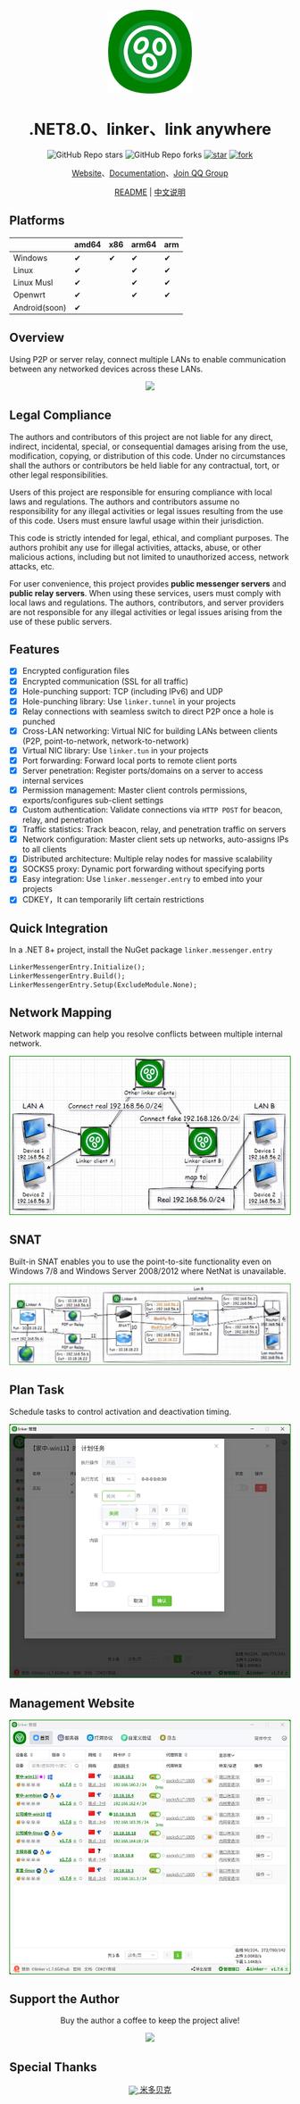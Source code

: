 
<!--
 * @Author: snltty
 * @Date: 2021-08-22 14:09:03
 * @LastEditors: snltty
 * @LastEditTime: 2022-11-21 16:36:26
 * @version: v1.0.0
 * @Descripttion: 功能说明
 * @FilePath: \client.service.ui.webd:\desktop\linker\README.md
-->
<div align="center">
<p><img src="./readme/logo.png" height="150"></p> 

# .NET8.0、linker、link anywhere

![GitHub Repo stars](https://img.shields.io/github/stars/snltty/linker?style=social)
![GitHub Repo forks](https://img.shields.io/github/forks/snltty/linker?style=social)
[![star](https://gitee.com/snltty/linker/badge/star.svg?theme=dark)](https://gitee.com/snltty/linker/stargazers)
[![fork](https://gitee.com/snltty/linker/badge/fork.svg?theme=dark)](https://gitee.com/snltty/linker/members)

<a href="https://linker.snltty.com">Website</a>、<a href="https://linker-doc.snltty.com">Documentation</a>、<a href="https://jq.qq.com/?_wv=1027&k=ucoIVfz4" target="_blank">Join QQ Group</a>

[README](README.md) | [中文说明](README_zh.md)

</div>

## Platforms

|  | amd64 | x86 | arm64 | arm | 
|-------|-------|-------|-------|-------|
| Windows | ✔ | ✔ |✔ |✔ |
| Linux | ✔ |  |✔ |✔ |
| Linux Musl | ✔ |  |✔ |✔ |
| Openwrt | ✔ |  |✔ |✔ |
| Android(soon) | ✔ |  |  | |

## Overview

Using P2P or server relay, connect multiple LANs to enable communication between any networked devices across these LANs.

<div align="center">
<p><img src="./readme/linker.jpg"></p> 
</div>

## Legal Compliance
The authors and contributors of this project are not liable for any direct, indirect, incidental, special, or consequential damages arising from the use, modification, copying, or distribution of this code. Under no circumstances shall the authors or contributors be held liable for any contractual, tort, or other legal responsibilities.

Users of this project are responsible for ensuring compliance with local laws and regulations. The authors and contributors assume no responsibility for any illegal activities or legal issues resulting from the use of this code. Users must ensure lawful usage within their jurisdiction.

This code is strictly intended for legal, ethical, and compliant purposes. The authors prohibit any use for illegal activities, attacks, abuse, or other malicious actions, including but not limited to unauthorized access, network attacks, etc.

For user convenience, this project provides **public messenger servers** and **public relay servers**. When using these services, users must comply with local laws and regulations. The authors, contributors, and server providers are not responsible for any illegal activities or legal issues arising from the use of these public servers.

## Features
- [x] Encrypted configuration files
- [x] Encrypted communication (SSL for all traffic)
- [x] Hole-punching support: TCP (including IPv6) and UDP
- [x] Hole-punching library: Use `linker.tunnel` in your projects
- [x] Relay connections with seamless switch to direct P2P once a hole is punched
- [x] Cross-LAN networking: Virtual NIC for building LANs between clients (P2P, point-to-network, network-to-network)
- [x] Virtual NIC library: Use `linker.tun` in your projects
- [x] Port forwarding: Forward local ports to remote client ports
- [x] Server penetration: Register ports/domains on a server to access internal services
- [x] Permission management: Master client controls permissions, exports/configures sub-client settings
- [x] Custom authentication: Validate connections via `HTTP POST` for beacon, relay, and penetration
- [x] Traffic statistics: Track beacon, relay, and penetration traffic on servers
- [x] Network configuration: Master client sets up networks, auto-assigns IPs to all clients
- [x] Distributed architecture: Multiple relay nodes for massive scalability
- [x] SOCKS5 proxy: Dynamic port forwarding without specifying ports
- [x] Easy integration: Use `linker.messenger.entry` to embed into your projects
- [x] CDKEY，It can temporarily lift certain restrictions

## Quick Integration
In a .NET 8+ project, install the NuGet package `linker.messenger.entry`
```
LinkerMessengerEntry.Initialize();
LinkerMessengerEntry.Build();
LinkerMessengerEntry.Setup(ExcludeModule.None);
```

## Network Mapping
Network mapping can help you resolve conflicts between multiple internal network.

<div align="center">
<p><img src="./readme/mapto.jpg"></p> 
</div>

## SNAT
Built-in SNAT enables you to use the point-to-site functionality even on Windows 7/8 and Windows Server 2008/2012 where NetNat is unavailable.

<div align="center">
<p><img src="./readme/snat.jpg"></p> 
</div>

## Plan Task
Schedule tasks to control activation and deactivation timing.

<div align="center">
<p><img src="./readme/plan.jpg"></p> 
</div>

## Management Website

<div align="center">

<p><img src="./readme/full.jpg"></p> 
</div>

## Support the Author

<div align="center">
Buy the author a coffee to keep the project alive!
<p><img src="./readme/qr.jpg" width="360"></p> 
</div>

## Special Thanks 

<div align="center">
<a href="https://mi-d.cn" target="_blank">
    <img src="https://mi-d.cn/wp-content/uploads/2021/12/cropped-1639494965-网站LOGO无字.png" width="40" style="vertical-align: middle;"> 米多贝克</a>
</div>